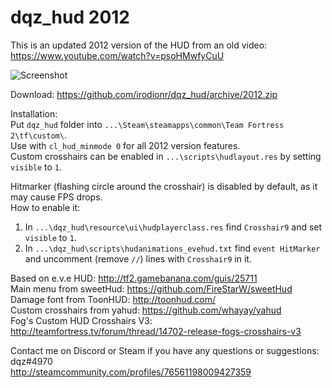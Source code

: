 # dqz_hud 2012
This is an updated 2012 version of the HUD from an old video: https://www.youtube.com/watch?v=psoHMwfyCuU  

![Screenshot](https://i.imgur.com/aaQJ8xi.jpg)

Download: https://github.com/irodionr/dqz_hud/archive/2012.zip

Installation:  
Put `dqz_hud` folder into `...\Steam\steamapps\common\Team Fortress 2\tf\custom\`.  
Use with `cl_hud_minmode 0` for all 2012 version features.  
Custom crosshairs can be enabled in `...\scripts\hudlayout.res` by setting `visible` to `1`.

Hitmarker (flashing circle around the crosshair) is disabled by default, as it may cause FPS drops.  
How to enable it:  
1. In `...\dqz_hud\resource\ui\hudplayerclass.res` find `Crosshair9` and set `visible` to `1`.
2. In `...\dqz_hud\scripts\hudanimations_evehud.txt` find `event HitMarker` and uncomment (remove `//`) lines with `Crosshair9` in it.

Based on e.v.e HUD: http://tf2.gamebanana.com/guis/25711  
Main menu from sweetHud: https://github.com/FireStarW/sweetHud  
Damage font from ToonHUD: http://toonhud.com/  
Custom crosshairs from yahud: https://github.com/whayay/yahud  
Fog's Custom HUD Crosshairs V3: http://teamfortress.tv/forum/thread/14702-release-fogs-crosshairs-v3  

Contact me on Discord or Steam if you have any questions or suggestions:  
dqz#4970  
http://steamcommunity.com/profiles/76561198009427359
